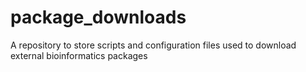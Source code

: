 # package_downloads
A repository to store scripts and configuration files used to download external bioinformatics packages
